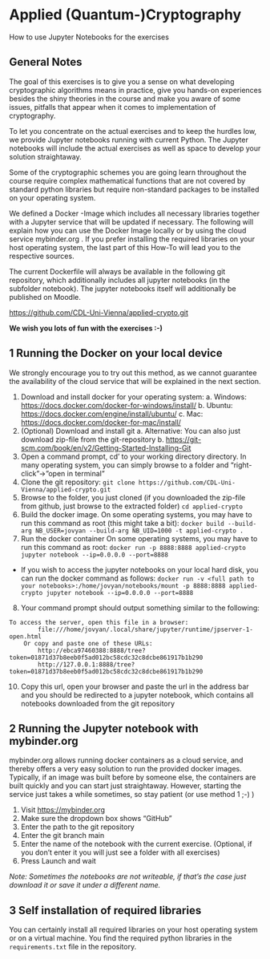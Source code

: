# Applied (Quantum-)Cryptography
How to use Jupyter Notebooks for the exercises

## General Notes
The goal of this exercises is to give you a sense on what developing cryptographic algorithms means in practice, give you hands-on experiences besides the shiny theories in the course and make you aware of some issues, pitfalls that appear when it comes to implementation of cryptography.

To let you concentrate on the actual exercises and to keep the hurdles low, we provide Jupyter notebooks  running with current Python. The Jupyter notebooks will include the actual exercises as well as space to develop your solution straightaway.

Some of the cryptographic schemes you are going learn throughout the course require complex mathematical functions that are not covered by standard python libraries but require non-standard packages to be installed on your operating system. 

We defined a Docker -Image which includes all necessary libraries together with a Jupyter service that will be updated if necessary. The following will explain how you can use the Docker Image locally or by using the cloud service mybinder.org . If you prefer installing the required libraries on your host operating system, the last part of this How-To will lead you to the respective sources.

The current Dockerfile will always be available in the following git repository, which additionally includes all jupyter notebooks (in the subfolder notebook). The jupyter notebooks itself will additionally be published on Moodle.

https://github.com/CDL-Uni-Vienna/applied-crypto.git

**We wish you lots of fun with the exercises :-)**

## 1	Running the Docker on your local device

We strongly encourage you to try out this method, as we cannot guarantee the availability of the cloud service that will be explained in the next section.
1.	Download and install docker for your operating system:
  a.	Windows: https://docs.docker.com/docker-for-windows/install/
  b.	Ubuntu: https://docs.docker.com/engine/install/ubuntu/
  c.	Mac: https://docs.docker.com/docker-for-mac/install/
2.	(Optional) Download and install git 
  a.	Alternative: You can also just download zip-file from the git-repository 
  b.	https://git-scm.com/book/en/v2/Getting-Started-Installing-Git 
3.	Open a command prompt, cd’ to your working directory directory. In many operating system, you can simply browse to a folder and “right-click”->”open in terminal”
4.	Clone the git repository:
  ```git clone https://github.com/CDL-Uni-Vienna/applied-crypto.git```
5.	Browse to the folder, you just cloned (if you downloaded the zip-file from github, just browse to the extracted folder)
  ```cd applied-crypto```
6.	Build the docker image. On some operating systems, you may have to run this command as root (this might take a bit):
```docker build --build-arg NB_USER=jovyan --build-arg NB_UID=1000 -t applied-crypto . ```
7.	Run the docker container On some operating systems, you may have to run this command as root:
```docker run -p 8888:8888 applied-crypto jupyter notebook --ip=0.0.0.0 --port=8888```
  - If you wish to access the jupyter notebooks on your local hard disk, you can run the docker command as follows:
    ```docker run -v <full path to your notebooks>:/home/jovyan/notebooks/mount -p 8888:8888 applied-crypto jupyter notebook --ip=0.0.0.0 --port=8888```
8.	Your command prompt should output something similar to the following:
```
To access the server, open this file in a browser:
        file:///home/jovyan/.local/share/jupyter/runtime/jpserver-1-open.html
    Or copy and paste one of these URLs:
        http://ebca97460388:8888/tree?token=01871d37b8eeb0f5ad012bc58cdc32c8dcbe861917b1b290
        http://127.0.0.1:8888/tree?token=01871d37b8eeb0f5ad012bc58cdc32c8dcbe861917b1b290
```

10.	Copy this url, open your browser and paste the url in the address bar and you should be redirected to a jupyter notebook, which contains all notebooks downloaded from the git repository

## 2	Running the Jupyter notebook with mybinder.org
mybinder.org allows running docker containers as a cloud service, and thereby offers a very easy solution to run the provided docker images. Typically, if an image was built before by someone else, the containers are built quickly and you can start just straightaway. However, starting the service just takes a while sometimes, so stay patient (or use method 1 ;-) )

1.	Visit https://mybinder.org 
2.	Make sure the dropdown box shows “GitHub”
3.	Enter the path to the git repository
4.	Enter the git branch main
5.	Enter the name of the notebook with the current exercise. (Optional, if you don’t enter it you will just see a folder with all exercises)
6.	Press Launch and wait

*Note: Sometimes the notebooks are not writeable, if that’s the case just download it or save it under a different name.*

## 3	Self installation of required libraries
You can certainly install all required libraries on your host operating system or on a virtual machine. You find the required python libraries in the ```requirements.txt``` file in the repository. 




